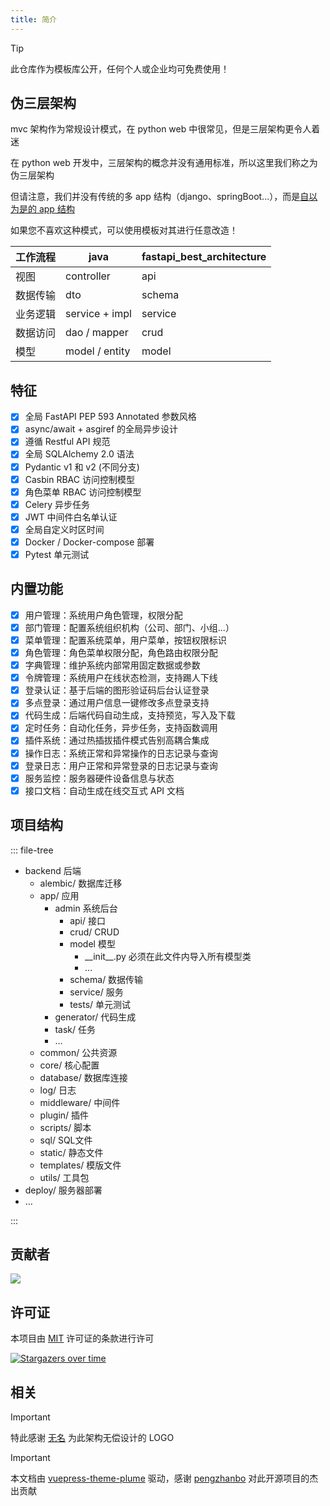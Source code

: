```yaml
---
title: 简介
---
```


> [!TIP]
> 此仓库作为模板库公开，任何个人或企业均可免费使用！

## 伪三层架构

mvc 架构作为常规设计模式，在 python web 中很常见，但是三层架构更令人着迷

在 python web 开发中，三层架构的概念并没有通用标准，所以这里我们称之为伪三层架构

但请注意，我们并没有传统的多 app 结构（django、springBoot...），而是[自以为是的 app 结构](#项目结构)

如果您不喜欢这种模式，可以使用模板对其进行任意改造！

| 工作流程 | java           | fastapi_best_architecture |
|------|----------------|---------------------------|
| 视图   | controller     | api                       |
| 数据传输 | dto            | schema                    |
| 业务逻辑 | service + impl | service                   |
| 数据访问 | dao / mapper   | crud                      |
| 模型   | model / entity | model                     |

## 特征

- [x] 全局 FastAPI PEP 593 Annotated 参数风格
- [x] async/await + asgiref 的全局异步设计
- [x] 遵循 Restful API 规范
- [x] 全局 SQLAlchemy 2.0 语法
- [x] Pydantic v1 和 v2 (不同分支)
- [x] Casbin RBAC 访问控制模型
- [x] 角色菜单 RBAC 访问控制模型
- [x] Celery 异步任务
- [x] JWT 中间件白名单认证
- [x] 全局自定义时区时间
- [x] Docker / Docker-compose 部署
- [x] Pytest 单元测试

## 内置功能

- [x] 用户管理：系统用户角色管理，权限分配
- [x] 部门管理：配置系统组织机构（公司、部门、小组...）
- [x] 菜单管理：配置系统菜单，用户菜单，按钮权限标识
- [x] 角色管理：角色菜单权限分配，角色路由权限分配
- [x] 字典管理：维护系统内部常用固定数据或参数
- [x] 令牌管理：系统用户在线状态检测，支持踢人下线
- [x] 登录认证：基于后端的图形验证码后台认证登录
- [x] 多点登录：通过用户信息一键修改多点登录支持
- [x] 代码生成：后端代码自动生成，支持预览，写入及下载
- [x] 定时任务：自动化任务，异步任务，支持函数调用
- [x] 插件系统：通过热插拔插件模式告别高耦合集成
- [x] 操作日志：系统正常和异常操作的日志记录与查询
- [x] 登录日志：用户正常和异常登录的日志记录与查询
- [x] 服务监控：服务器硬件设备信息与状态
- [x] 接口文档：自动生成在线交互式 API 文档

## 项目结构

::: file-tree

- backend 后端
    - alembic/ 数据库迁移
    - app/ 应用
        - admin 系统后台
            - api/ 接口
            - crud/ CRUD
            - model 模型
                - \_\_init__.py 必须在此文件内导入所有模型类
                - …
            - schema/ 数据传输
            - service/ 服务
            - tests/ 单元测试
        - generator/ 代码生成
        - task/ 任务
        - …
    - common/ 公共资源
    - core/ 核心配置
    - database/ 数据库连接
    - log/ 日志
    - middleware/ 中间件
    - plugin/ 插件
    - scripts/ 脚本
    - sql/ SQL文件
    - static/ 静态文件
    - templates/ 模版文件
    - utils/ 工具包
- deploy/ 服务器部署
- …

:::

## 贡献者

<a href="https://github.com/fastapi-practices/fastapi_best_architecture/graphs/contributors">
  <img src="https://contrib.rocks/image?repo=fastapi-practices/fastapi_best_architecture"/>
</a>

## 许可证

本项目由 [MIT](https://github.com/fastapi-practices/fastapi_best_architecture/blob/master/LICENSE) 许可证的条款进行许可

[![Stargazers over time](https://starchart.cc/fastapi-practices/fastapi_best_architecture.svg?variant=adaptive)](https://starchart.cc/fastapi-practices/fastapi_best_architecture)

## 相关

> [!IMPORTANT]
> 特此感谢 [无名](https://github.com/lvright) 为此架构无偿设计的 LOGO

> [!IMPORTANT]
> 本文档由 [vuepress-theme-plume](https://github.com/pengzhanbo/vuepress-theme-plume)
> 驱动，感谢 [pengzhanbo](https://github.com/pengzhanbo) 对此开源项目的杰出贡献
